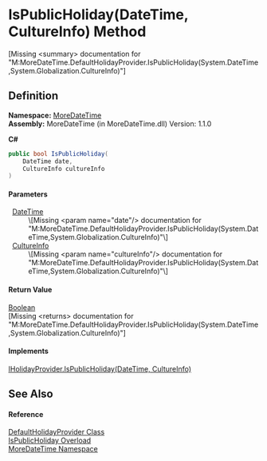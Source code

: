 # IsPublicHoliday(DateTime, CultureInfo) Method


\[Missing &lt;summary&gt; documentation for "M:MoreDateTime.DefaultHolidayProvider.IsPublicHoliday(System.DateTime,System.Globalization.CultureInfo)"\]



## Definition
**Namespace:** <a href="a0cf3e49-c538-3a00-719c-0d43250a2ae2">MoreDateTime</a>  
**Assembly:** MoreDateTime (in MoreDateTime.dll) Version: 1.1.0

**C#**
``` C#
public bool IsPublicHoliday(
	DateTime date,
	CultureInfo cultureInfo
)
```



#### Parameters
<dl><dt>  <a href="https://learn.microsoft.com/dotnet/api/system.datetime" target="_blank" rel="noopener noreferrer">DateTime</a></dt><dd>\[Missing &lt;param name="date"/&gt; documentation for "M:MoreDateTime.DefaultHolidayProvider.IsPublicHoliday(System.DateTime,System.Globalization.CultureInfo)"\]</dd><dt>  <a href="https://learn.microsoft.com/dotnet/api/system.globalization.cultureinfo" target="_blank" rel="noopener noreferrer">CultureInfo</a></dt><dd>\[Missing &lt;param name="cultureInfo"/&gt; documentation for "M:MoreDateTime.DefaultHolidayProvider.IsPublicHoliday(System.DateTime,System.Globalization.CultureInfo)"\]</dd></dl>

#### Return Value
<a href="https://learn.microsoft.com/dotnet/api/system.boolean" target="_blank" rel="noopener noreferrer">Boolean</a>  
\[Missing &lt;returns&gt; documentation for "M:MoreDateTime.DefaultHolidayProvider.IsPublicHoliday(System.DateTime,System.Globalization.CultureInfo)"\]

#### Implements
<a href="d49a899e-fc40-0fcb-4fc7-9d376f4195d1">IHolidayProvider.IsPublicHoliday(DateTime, CultureInfo)</a>  


## See Also


#### Reference
<a href="d85f9ec7-6d63-fc5e-08c5-244f2b8e89f5">DefaultHolidayProvider Class</a>  
<a href="9633f10d-9162-5809-d4d6-6b76a8e8f464">IsPublicHoliday Overload</a>  
<a href="a0cf3e49-c538-3a00-719c-0d43250a2ae2">MoreDateTime Namespace</a>  
